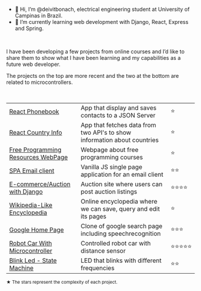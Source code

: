 - 👋 Hi, I’m @deivitbonach, electrical engineering student at University of Campinas in Brazil.
- 🌱 I’m currently learning web development with Django, React, Express and Spring.

</br>

I have been developing a few projects from online courses and I’d like to share them to show what I have been learning and my capabilities as a future web developer.

The projects on the top are more recent and the two at the bottom are related to microcontrollers.

</br>

<table>

<!--   <tr>
    <th colspan="2">Active Courses</th>
  </tr> -->
    
  <tr>
    <td><a href="https://github.com/dbonach/helsinki-fullstackopen/tree/main/part2/phonebook">React Phonebook</a></td>
    <td>App that display and saves contacts to a JSON Server</td>
    <td>⭐</td>
  </tr>
    
  <tr>
    <td><a href="https://github.com/dbonach/helsinki-fullstackopen/tree/main/part2/countries">React Country Info</a></td>
    <td>App that fetches data from two API's to show information about countries</td>
    <td>⭐</td>
  </tr>

  <tr>
    <td><a href="https://dbonach.github.io/cs50web-2018-project0/">Free Programming Resources WebPage</a></td>
    <td>Webpage about free programming courses</td>
    <td>⭐</td>
  </tr>
    
  <tr>
    <td><a href="https://github.com/dbonach/cs50web-project-3-mail/">SPA Email client</a></td>
    <td>Vanilla JS single page application for an email client</td>
    <td>⭐⭐</td>
  </tr>
    
  <tr>
    <td><a href="https://github.com/dbonach/cs50web-project-2-commerce/">E-commerce/Auction with Django</a></td>
    <td>Auction site where users can post auction listings</td>
    <td>⭐⭐⭐⭐</td>
  </tr>
    
  <tr>
    <td><a href="https://github.com/dbonach/cs50web-project-1-wiki">Wikipedia-Like Encyclopedia</a></td>
    <td>Online encyclopedia where we can save, query and edit its pages</td>
    <td>⭐</td>
  </tr>
  
  <tr>
    <td><a href="https://github.com/dbonach/cs50web-project-0-search">Google Home Page</a></td>
    <td>Clone of google search page including speechrecognition</td>
    <td>⭐⭐⭐</td>
  </tr>

  <tr>
    <td><a href="https://github.com/dbonach/microcontroller-robot-car">Robot Car With Microcontroller</a></td>
    <td>Controlled robot car with distance sensor</td>
    <td>⭐⭐⭐⭐⭐</td>
  </tr>
    
  <tr>
    <td><a href="https://github.com/dbonach/assembly-blink-led">Blink Led - State Machine</a></td>
    <td>LED that blinks with different frequencies</td>
    <td>⭐⭐</td>
  </tr>
</table>

<sub>&starf; The stars represent the complexity of each project.</sub>
